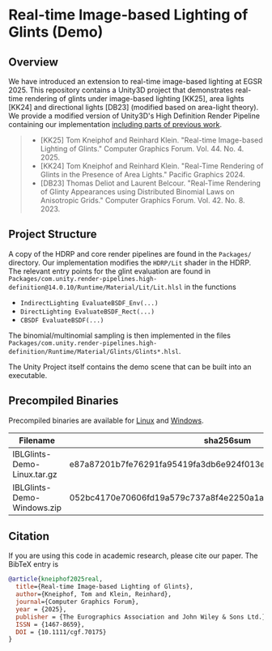 Real-time Image-based Lighting of Glints (Demo)
===============================================


Overview
--------

We have introduced an extension to real-time image-based lighting at EGSR 2025.
This repository contains a Unity3D project that demonstrates real-time rendering of glints under image-based lighting [KK25], area lights [KK24] and directional lights [DB23] (modified based on area-light theory).
We provide a modified version of Unity3D's High Definition Render Pipeline containing our implementation [including parts of previous work](https://thomasdeliot.wixsite.com/blog/single-post/hpg23-real-time-rendering-of-glinty-appearance-using-distributed-binomial-laws-on-anisotropic-grids).

> - [KK25] Tom Kneiphof and Reinhard Klein. "Real-time Image-based Lighting of Glints." Computer Graphics Forum. Vol. 44. No. 4. 2025.
> - [KK24] Tom Kneiphof and Reinhard Klein. "Real-Time Rendering of Glints in the Presence of Area Lights." Pacific Graphics 2024.
> - [DB23] Thomas Deliot and Laurent Belcour. "Real‐Time Rendering of Glinty Appearances using Distributed Binomial Laws on Anisotropic Grids." Computer Graphics Forum. Vol. 42. No. 8. 2023.


Project Structure
-----------------

A copy of the HDRP and core render pipelines are found in the `Packages/` directory.
Our implementation modifies the `HDRP/Lit` shader in the HDRP.
The relevant entry points for the glint evaluation are found in `Packages/com.unity.render-pipelines.high-definition@14.0.10/Runtime/Material/Lit/Lit.hlsl` in the functions
- `IndirectLighting EvaluateBSDF_Env(...)`
- `DirectLighting EvaluateBSDF_Rect(...)`
- `CBSDF EvaluateBSDF(...)`

The binomial/multinomial sampling is then implemented in the files `Packages/com.unity.render-pipelines.high-definition/Runtime/Material/Glints/Glints*.hlsl`.

The Unity Project itself contains the demo scene that can be built into an executable.


Precompiled Binaries
--------------------

Precompiled binaries are available for [Linux](http://cg.cs.uni-bonn.de/backend/v1/files/code/IBLGlints-Demo/IBLGlints-Demo-Linux.tar.gz) and [Windows](http://cg.cs.uni-bonn.de/backend/v1/files/code/IBLGlints-Demo/IBLGlints-Demo-Windows.zip).

| Filename                    | sha256sum                                                        |
|-----------------------------|------------------------------------------------------------------|
| IBLGlints-Demo-Linux.tar.gz | e87a87201b7fe76291fa95419fa3db6e924f013e676f3ec09c79b695c5041dd3 |
| IBLGlints-Demo-Windows.zip  | 052bc4170e70606fd19a579c737a8f4e2250a1ab6e4fece951b5a8c7df8d40c7 |

Citation
--------

If you are using this code in academic research, please cite our paper.
The BibTeX entry is
```bibtex
@article{kneiphof2025real,
  title={Real-time Image-based Lighting of Glints},
  author={Kneiphof, Tom and Klein, Reinhard},
  journal={Computer Graphics Forum},
  year = {2025},
  publisher = {The Eurographics Association and John Wiley & Sons Ltd.},
  ISSN = {1467-8659},
  DOI = {10.1111/cgf.70175}
}
```
